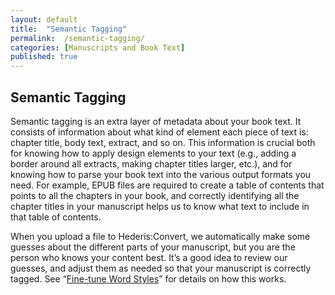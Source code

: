 ```yaml
---
layout: default
title:  "Semantic Tagging"
permalink:  /semantic-tagging/
categories: [Manuscripts and Book Text]
published: true
---
```


<section data-type="chapter" class="hsecchapter" data-hederis-type="hsecchapter" id="semantic-tagging" data-pi-attrs="id: semantic-tagging" role="doc-chapter" title="Semantic Tagging"><h1 data-hederis-type="hblkchaptitle" class="hblkchaptitle" id="pz7pXgHuO">Semantic Tagging</h1>
    <p class="hblkp" data-hederis-type="hblkp" id="pi8hW82Ra">Semantic tagging is an extra layer of metadata about your book text. It consists of information about what kind of element each piece of text is: chapter title, body text, extract, and so on. This information is crucial both for knowing how to apply design elements to your text (e.g., adding a border around all extracts, making chapter titles larger, etc.), and for knowing how to parse your book text into the various output formats you need. For example, EPUB files are required to create a table of contents that points to all the chapters in your book, and correctly identifying all the chapter titles in your manuscript helps us to know what text to include in that table of contents.</p>
    <p class="hblkp" data-hederis-type="hblkp" id="pmHl9pKjw">When you upload a file to Hederis:Convert, we automatically make some guesses about the different parts of your manuscript, but you are the person who knows your content best. It&#8217;s a good idea to review our guesses, and adjust them as needed so that your manuscript is correctly tagged. See &#8220;<a href="{% post_url 2019-05-22-14-Fine-tuneWordStyles %}"><span class="Hyperlink">Fine-tune Word Styles</span></a>&#8221; for details on how this works.</p>
    </section>
    